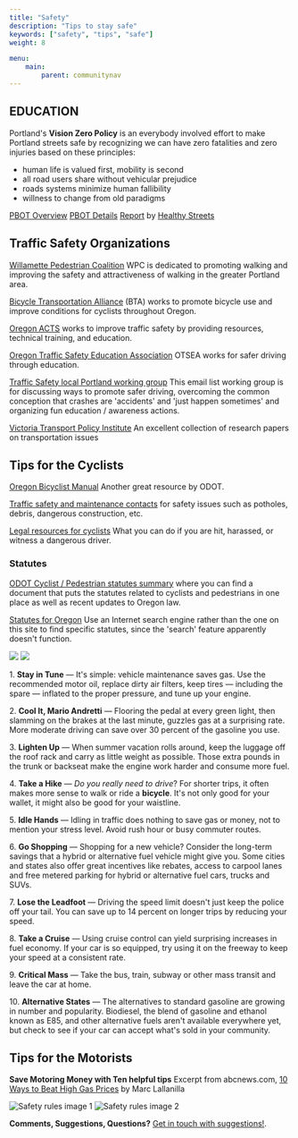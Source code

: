 ```yaml
---
title: "Safety"
description: "Tips to stay safe"
keywords: ["safety", "tips", "safe"]
weight: 8

menu:
    main:
        parent: communitynav
---
```


## EDUCATION

Portland's **Vision Zero Policy** is an everybody involved effort to make Portland streets safe by recognizing we can have zero fatalities and zero injuries based on these principles:

* human life is valued first, mobility is second
* all road users share without vehicular prejudice
* roads systems minimize human fallibility
* willness to change from old paradigms

[PBOT Overview](https://www.portlandoregon.gov/transportation/66612)
[PBOT Details](https://www.portlandoregon.gov/transportation/40390)
[Report](http://ourhealthystreets.org/wp-content/uploads/2015/03/Vision-Zero-Report3.pdf) by [Healthy Streets](http://ourhealthystreets.org/visionzero/)

## Traffic Safety Organizations

[Willamette Pedestrian Coalition](http://www.wpcwalks.org/) WPC is dedicated to promoting walking and improving the safety and attractiveness of walking in the greater Portland area.

[Bicycle Transportation Alliance](http://bta4bikes.org/) (BTA) works to promote bicycle use and improve conditions for cyclists throughout Oregon.

[Oregon ACTS](http://www.actsoregon.org/) works to improve traffic safety by providing resources, technical training, and education.

[Oregon Traffic Safety Education Association](http://www.otsea.org/) OTSEA works for safer driving through education.

[Traffic Safety local Portland working group](http://lists.riseup.net/www/info/trafficsafety) This email list working group is for discussing ways to promote safer driving, overcoming the common conception that crashes are 'accidents' and 'just happen sometimes' and organizing fun education / awareness actions.

[Victoria Transport Policy Institute](http://vtpi.org/) An excellent collection of research papers on transportation issues


## Tips for the Cyclists

[Oregon Bicyclist Manual](http://www.oregon.gov/ODOT/HWY/BIKEPED/pages/manual_ordering.aspx) Another great resource by ODOT.

[Traffic safety and maintenance contacts](http://bta4bikes.org/resources/BTARoadMaintenanceContacts.php) for safety issues such as potholes, debris, dangerous construction, etc.

[Legal resources for cyclists](http://bta4bikes.org/resources/legal.php) What you can do if you are hit, harassed, or witness a dangerous driver.

### Statutes

[ODOT Cyclist / Pedestrian statutes summary](http://www.oregon.gov/ODOT/HWY/BIKEPED/laws_regs.shtml) where you can find a document that puts the statutes related to cyclists and pedestrians in one place as well as recent updates to Oregon law.

[Statutes for Oregon](http://www.leg.state.or.us/ors/) Use an Internet search engine rather than the one on this site to find specific statutes, since the 'search' feature apparently doesn't function.

![](front.jpg)
![](back.jpg)

1\. **Stay in Tune** — It's simple: vehicle maintenance saves gas. Use the recommended motor oil, replace dirty air filters, keep tires — including the spare — inflated to the proper pressure, and tune up your engine.

2\. **Cool It, Mario Andretti** — Flooring the pedal at every green light, then slamming on the brakes at the last minute, guzzles gas at a surprising rate. More moderate driving can save over 30 percent of the gasoline you use.

3\. **Lighten Up** — When summer vacation rolls around, keep the luggage off the roof rack and carry as little weight as possible. Those extra pounds in the trunk or backseat make the engine work harder and consume more fuel.

4\. **Take a Hike** — _Do you really need to drive_? For shorter trips, it often makes more sense to walk or ride a **bicycle**. It's not only good for your wallet, it might also be good for your waistline.

5\. **Idle Hands** — Idling in traffic does nothing to save gas or money, not to mention your stress level. Avoid rush hour or busy commuter routes.

6\. **Go Shopping** — Shopping for a new vehicle? Consider the long-term savings that a hybrid or alternative fuel vehicle might give you. Some cities and states also offer great incentives like rebates, access to carpool lanes and free metered parking for hybrid or alternative fuel cars, trucks and SUVs.

7\. **Lose the Leadfoot** — Driving the speed limit doesn't just keep the police off your tail. You can save up to 14 percent on longer trips by reducing your speed.

8\. **Take a Cruise** — Using cruise control can yield surprising increases in fuel economy. If your car is so equipped, try using it on the freeway to keep your speed at a consistent rate.

9\. **Critical Mass** — Take the bus, train, subway or other mass transit and leave the car at home.

10\. **Alternative States** — The alternatives to standard gasoline are growing in number and popularity. Biodiesel, the blend of gasoline and ethanol known as E85, and other alternative fuels aren't available everywhere yet, but check to see if your car can accept what's sold in your community.

## Tips for the Motorists

**Save Motoring Money with Ten helpful tips**
Excerpt from abcnews.com,
[10 Ways to Beat High Gas Prices](http://abcnews.go.com/Business/story?id=1850884)
by Marc Lallanilla

![Safety rules image 1](/images/safety_brochure_a.jpg) ![Safety rules image 2](/images/safety_brochure_b.jpg)

**Comments, Suggestions, Questions?** [Get in touch with suggestions!](/pages/contact).
